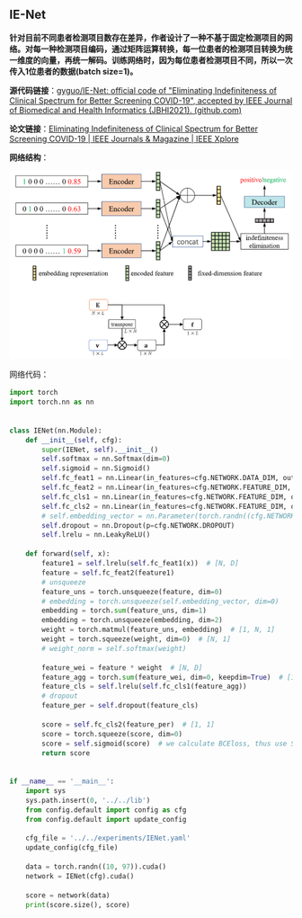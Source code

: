 ## IE-Net

**针对目前不同患者检测项目数存在差异，作者设计了一种不基于固定检测项目的网络。对每一种检测项目编码，通过矩阵运算转换，每一位患者的检测项目转换为统一维度的向量，再统一解码。训练网络时，因为每位患者检测项目不同，所以一次传入1位患者的数据(batch size=1)。**

**源代码链接**：[gyguo/IE-Net: official code of "Eliminating Indefiniteness of Clinical Spectrum for Better Screening COVID-19", accepted by IEEE Journal of Biomedical and Health Informatics (JBHI2021). (github.com)](https://github.com/gyguo/IE-Net)

**论文链接**：[Eliminating Indefiniteness of Clinical Spectrum for Better Screening COVID-19 | IEEE Journals & Magazine | IEEE Xplore](https://ieeexplore.ieee.org/document/9357911)

**网络结构**：

![net](assets/IE-Net/net.png)

网络代码：

```python
import torch
import torch.nn as nn


class IENet(nn.Module):
    def __init__(self, cfg):
        super(IENet, self).__init__()
        self.softmax = nn.Softmax(dim=0)
        self.sigmoid = nn.Sigmoid()
        self.fc_feat1 = nn.Linear(in_features=cfg.NETWORK.DATA_DIM, out_features=cfg.NETWORK.FEATURE_DIM)
        self.fc_feat2 = nn.Linear(in_features=cfg.NETWORK.FEATURE_DIM, out_features=cfg.NETWORK.FEATURE_DIM)
        self.fc_cls1 = nn.Linear(in_features=cfg.NETWORK.FEATURE_DIM, out_features=cfg.NETWORK.FEATURE_DIM)
        self.fc_cls2 = nn.Linear(in_features=cfg.NETWORK.FEATURE_DIM, out_features=cfg.NETWORK.PRED_DIM)
        # self.embedding_vector = nn.Parameter(torch.randn((cfg.NETWORK.FEATURE_DIM, 1))).float().cuda()
        self.dropout = nn.Dropout(p=cfg.NETWORK.DROPOUT)
        self.lrelu = nn.LeakyReLU()
        
    def forward(self, x):
        feature1 = self.lrelu(self.fc_feat1(x))  # [N, D]
        feature = self.fc_feat2(feature1)
        # unsqueeze
        feature_uns = torch.unsqueeze(feature, dim=0)
        # embedding = torch.unsqueeze(self.embedding_vector, dim=0)
        embedding = torch.sum(feature_uns, dim=1)
        embedding = torch.unsqueeze(embedding, dim=2)
        weight = torch.matmul(feature_uns, embedding)  # [1, N, 1]
        weight = torch.squeeze(weight, dim=0)  # [N, 1]
        # weight_norm = self.softmax(weight)

        feature_wei = feature * weight  # [N, D]
        feature_agg = torch.sum(feature_wei, dim=0, keepdim=True)  # [1, D]
        feature_cls = self.lrelu(self.fc_cls1(feature_agg))
        # dropout
        feature_per = self.dropout(feature_cls)

        score = self.fc_cls2(feature_per)  # [1, 1]
        score = torch.squeeze(score, dim=0)
        score = self.sigmoid(score)  # we calculate BCEloss, thus use Sigmoid activation
        return score
        
        
if __name__ == '__main__':
    import sys
    sys.path.insert(0, '../../lib')
    from config.default import config as cfg
    from config.default import update_config

    cfg_file = '../../experiments/IENet.yaml'
    update_config(cfg_file)

    data = torch.randn((10, 97)).cuda()
    network = IENet(cfg).cuda()

    score = network(data)
    print(score.size(), score)
```

